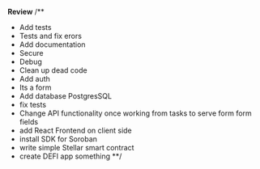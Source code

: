 **Review**
/**
- Add tests
- Tests and fix erors
- Add documentation
- Secure
- Debug
- Clean up dead code
- Add auth
- Its a form
- Add database PostgresSQL
- fix tests
- Change API functionality once working from tasks to serve form form fields
- add React Frontend on client side
- install SDK for Soroban
- write simple Stellar smart contract
- create DEFI app something
**/